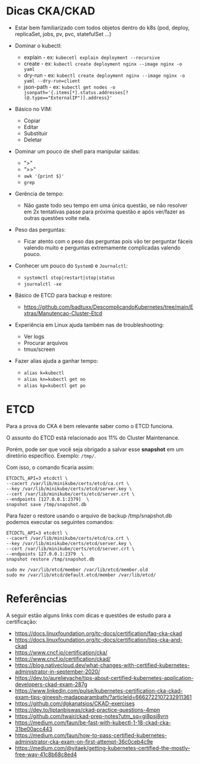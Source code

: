 # Dicas CKA/CKAD

 * Estar bem familiarizado com todos objetos dentro do k8s (pod, deploy, replicaSet, jobs, pv, pvc, statefulSet ...)

 * Dominar o kubectl:
    * explain   - ex: ``kubecetl explain deployment --recursive``
    * create    - ex: ``kubectl create deployment nginx --image nginx -o yaml``
    * dry-run   - ex: ``kubectl create deployment nginx --image nginx -o yaml --dry-run=client``
    * json-path - ex: ``kubectl get nodes -o jsonpath='{.items[*].status.addresses[?(@.type=="ExternalIP")].address}'``

 * Básico no VIM:
    * Copiar
    * Editar
    * Substituir
    * Deletar

 * Dominar um pouco de shell para manipular saídas:
    * ">"
    * ">>"
    * ``awk '{print $}'``
    * ``grep``

 * Gerência de tempo:
    * Não gaste todo seu tempo em uma única questão, se não resolver em 2x tentativas passe para próxima questão e após ver/fazer as outras questões volte nela.

 * Peso das perguntas:
    * Ficar atento com o peso das perguntas pois vão ter perguntar fáceis valendo muito e perguntas extremamente complicadas valendo pouco.

 * Conhecer um pouco do ``SystemD`` e ``Journalctl``:
    * ``systemctl stop|restart|stop|status``
    * ``journalctl -xe``

 * Básico de ETCD para backup e restore:
   * https://github.com/badtuxx/DescomplicandoKubernetes/tree/main/Extras/Manutencao-Cluster-Etcd

 * Experiência em Linux ajuda também nas de troubleshooting:
   * Ver logs
   * Procurar arquivos
   * tmux/screen


 * Fazer alias ajuda a ganhar tempo:
   * ``alias k=kubectl``
   * ``alias kn=kubectl get no``
   * ``alias kp=kubectl get po``

# ETCD

Para a prova do CKA é bem relevante saber como o ETCD funciona.

O assunto do ETCD está relacionado aos 11% do Cluster Maintenance.

Porém, pode ser que você seja obrigado a salvar esse **snapshot** em um diretório específico. Exemplo: ``/tmp/``.

Com isso, o comando ficaria assim:

```
ETCDCTL_API=3 etcdctl \
--cacert /var/lib/minikube/certs/etcd/ca.crt \
--key /var/lib/minikube/certs/etcd/server.key \
--cert /var/lib/minikube/certs/etcd/server.crt \
--endpoints [127.0.0.1:2379]  \
snapshot save /tmp/snapshot.db
```

Para fazer o restore usando o arquivo de backup /tmp/snapshot.db podemos executar os seguintes comandos:

```
ETCDCTL_API=3 etcdctl \
--cacert /var/lib/minikube/certs/etcd/ca.crt \
--key /var/lib/minikube/certs/etcd/server.key \
--cert /var/lib/minikube/certs/etcd/server.crt \
--endpoints 127.0.0.1:2379  \
snapshot restore /tmp/snapshot.db

sudo mv /var/lib/etcd/member /var/lib/etcd/member.old
sudo mv /var/lib/etcd/default.etcd/member /var/lib/etcd/
```

# Referências

A seguir estão alguns links com dicas e questões de estudo para a certificação:

* https://docs.linuxfoundation.org/tc-docs/certification/faq-cka-ckad
* https://docs.linuxfoundation.org/tc-docs/certification/tips-cka-and-ckad
* https://www.cncf.io/certification/cka/
* https://www.cncf.io/certification/ckad/
* https://blog.nativecloud.dev/what-changes-with-certified-kubernetes-administrator-in-september-2020/
* https://dev.to/aurelievache/tips-about-certified-kubernetes-application-developers-ckad-exam-287g
* https://www.linkedin.com/pulse/kubernetes-certification-cka-ckad-exam-tips-gineesh-madapparambath/?articleId=6662722107232911361
* https://github.com/dgkanatsios/CKAD-exercises
* https://dev.to/liptanbiswas/ckad-practice-questions-4mpn
* https://github.com/twajr/ckad-prep-notes?utm_sq=gi8psj8vrn
* https://medium.com/faun/be-fast-with-kubectl-1-18-ckad-cka-31be00acc443
* https://medium.com/faun/how-to-pass-certified-kubernetes-administrator-cka-exam-on-first-attempt-36c0ceb4c9e
* https://medium.com/@yitaek/getting-kubernetes-certified-the-mostly-free-way-41c8b68c8ed4
